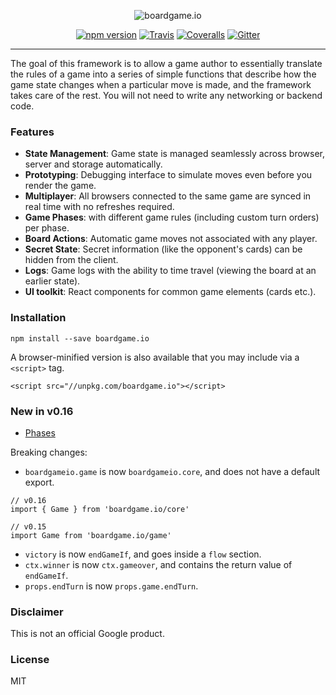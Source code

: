 <p align="center">
  <img src="https://raw.githubusercontent.com/google/boardgame.io/master/docs/logo.svg?sanitize=true" alt="boardgame.io" />
</p>

<p align="center">
<a href="https://www.npmjs.com/package/boardgame.io"><img src="https://badge.fury.io/js/boardgame.io.svg" alt="npm version" /></a>
<a href="https://travis-ci.org/google/boardgame.io"><img src="https://img.shields.io/travis/google/boardgame.io/master.svg" alt="Travis" /></a>
<a href="https://coveralls.io/github/google/boardgame.io?branch=master"><img src="https://img.shields.io/coveralls/google/boardgame.io.svg" alt="Coveralls" /></a>
<a href="https://gitter.im/boardgame-io"><img src="https://badges.gitter.im/boardgame-io.svg" alt="Gitter" /></a>
</p>

---

The goal of this framework is to allow a game author to
essentially translate the rules of a game into a series of
simple functions that describe how the game state changes
when a particular move is made, and the framework takes
care of the rest. You will not need to write any
networking or backend code.

### Features

* **State Management**: Game state is managed seamlessly across browser, server and storage automatically.
* **Prototyping**: Debugging interface to simulate moves even before you render the game.
* **Multiplayer**: All browsers connected to the same game are synced in real time with no refreshes required.
* **Game Phases**: with different game rules (including custom turn orders) per phase.
* **Board Actions**: Automatic game moves not associated with any player.
* **Secret State**: Secret information (like the opponent's cards) can be hidden from the client.
* **Logs**: Game logs with the ability to time travel (viewing the board at an earlier state).
* **UI toolkit**: React components for common game elements (cards etc.).

### Installation

```
npm install --save boardgame.io
```

A browser-minified version is also available that you may
include via a `<script>` tag.

```
<script src="//unpkg.com/boardgame.io"></script>
```

### New in v0.16

- [Phases](http://boardgame.io/#/phases)

Breaking changes:

- `boardgameio.game` is now `boardgameio.core`, and does not have a default export.

```
// v0.16
import { Game } from 'boardgame.io/core'
```

```
// v0.15
import Game from 'boardgame.io/game'
```
- `victory` is now `endGameIf`, and goes inside a `flow` section.
- `ctx.winner` is now `ctx.gameover`, and contains the return value of `endGameIf`.
- `props.endTurn` is now `props.game.endTurn`.

### Disclaimer

This is not an official Google product.

### License

MIT

